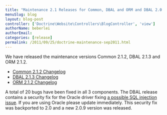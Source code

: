 ```yaml
---
title: "Maintenance 2.1 Releases for Common, DBAL and ORM and DBAL 2.0.9"
menuSlug: blog
layout: blog-post
controller: ['Doctrine\Website\Controllers\BlogController', 'view']
authorName: beberlei
authorEmail:
categories: [release]
permalink: /2011/09/25/doctrine-maintenance-sep2011.html
---
```

We have released the maintenance versions Common 2.1.2, DBAL 2.1.3 and
ORM 2.1.2.

-   [Common 2.1.2
    Changelog](http://www.doctrine-project.org/jira/browse/DCOM/fixforversion/10161)
-   [DBAL 2.1.3
    Changelog](http://www.doctrine-project.org/jira/browse/DBAL/fixforversion/10162)
-   [ORM 2.1.2
    Changelog](http://www.doctrine-project.org/jira/browse/DDC/fixforversion/10154)

A total of 20 bugs have been fixed in all 3 components. The DBAL release
contains a security fix for the Oracle driver fixing [a possible SQL
injection issue](http://www.doctrine-project.org/jira/browse/DBAL-164).
If you are using Oracle please update immediately. This security fix was
backported to 2.0 and a new 2.0.9 version was released.
